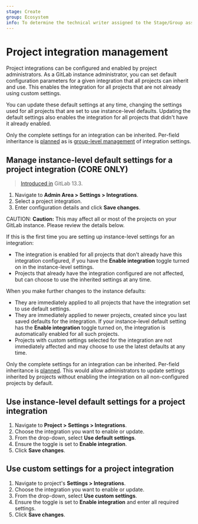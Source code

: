 ```yaml
---
stage: Create
group: Ecosystem
info: To determine the technical writer assigned to the Stage/Group associated with this page, see https://about.gitlab.com/handbook/engineering/ux/technical-writing/#designated-technical-writers
---
```


# Project integration management

Project integrations can be configured and enabled by project administrators. As a GitLab instance
administrator, you can set default configuration parameters for a given integration that all projects
can inherit and use. This enables the integration for all projects that are not already using custom
settings.

You can update these default settings at any time, changing the settings used for all projects that
are set to use instance-level defaults. Updating the default settings also enables the integration
for all projects that didn't have it already enabled.

Only the complete settings for an integration can be inherited. Per-field inheritance is
[planned](https://gitlab.com/groups/gitlab-org/-/epics/2137) as is
[group-level management](https://gitlab.com/groups/gitlab-org/-/epics/2543) of integration settings.

## Manage instance-level default settings for a project integration **(CORE ONLY)**

> [Introduced in](https://gitlab.com/groups/gitlab-org/-/epics/2137) GitLab 13.3.

1. Navigate to **Admin Area > Settings > Integrations**.
1. Select a project integration.
1. Enter configuration details and click **Save changes**.

CAUTION: **Caution:**
This may affect all or most of the projects on your GitLab instance. Please review the details
below.

If this is the first time you are setting up instance-level settings for an integration:

- The integration is enabled for all projects that don't already have this integration configured,
  if you have the **Enable integration** toggle turned on in the instance-level settings.
- Projects that already have the integration configured are not affected, but can choose to use the
  inherited settings at any time.

When you make further changes to the instance defaults:

- They are immediately applied to all projects that have the integration set to use default settings.
- They are immediately applied to newer projects, created since you last saved defaults for the
  integration. If your instance-level default setting has the **Enable integration** toggle turned
  on, the integration is automatically enabled for all such projects.
- Projects with custom settings selected for the integration are not immediately affected and may
  choose to use the latest defaults at any time.

Only the complete settings for an integration can be inherited. Per-field inheritance
is [planned](https://gitlab.com/groups/gitlab-org/-/epics/2137). This would allow
administrators to update settings inherited by projects without enabling the
integration on all non-configured projects by default.

## Use instance-level default settings for a project integration

1. Navigate to **Project > Settings > Integrations**.
1. Choose the integration you want to enable or update.
1. From the drop-down, select **Use default settings**.
1. Ensure the toggle is set to **Enable integration**.
1. Click **Save changes**.

## Use custom settings for a project integration

1. Navigate to project's **Settings > Integrations**.
1. Choose the integration you want to enable or update.
1. From the drop-down, select **Use custom settings**.
1. Ensure the toggle is set to **Enable integration** and enter all required settings.
1. Click **Save changes**.

